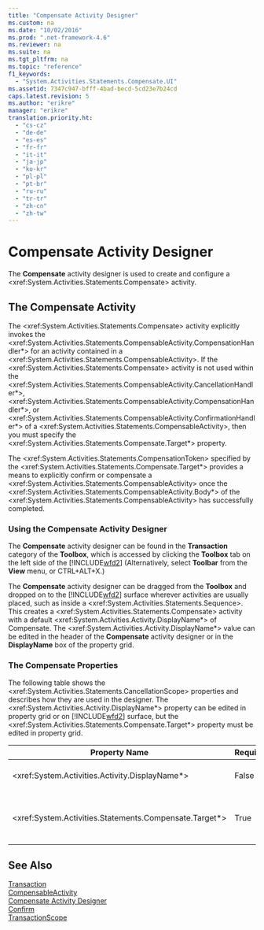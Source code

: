 ```yaml
---
title: "Compensate Activity Designer"
ms.custom: na
ms.date: "10/02/2016"
ms.prod: ".net-framework-4.6"
ms.reviewer: na
ms.suite: na
ms.tgt_pltfrm: na
ms.topic: "reference"
f1_keywords: 
  - "System.Activities.Statements.Compensate.UI"
ms.assetid: 7347c947-bfff-4bad-becd-5cd23e7b24cd
caps.latest.revision: 5
ms.author: "erikre"
manager: "erikre"
translation.priority.ht: 
  - "cs-cz"
  - "de-de"
  - "es-es"
  - "fr-fr"
  - "it-it"
  - "ja-jp"
  - "ko-kr"
  - "pl-pl"
  - "pt-br"
  - "ru-ru"
  - "tr-tr"
  - "zh-cn"
  - "zh-tw"
---
```

# Compensate Activity Designer
The **Compensate** activity designer is used to create and configure a \<xref:System.Activities.Statements.Compensate> activity.  
  
## The Compensate Activity  
 The \<xref:System.Activities.Statements.Compensate> activity explicitly invokes the \<xref:System.Activities.Statements.CompensableActivity.CompensationHandler*> for an activity contained in a \<xref:System.Activities.Statements.CompensableActivity>. If the \<xref:System.Activities.Statements.Compensate> activity is not used within the \<xref:System.Activities.Statements.CompensableActivity.CancellationHandler*>, \<xref:System.Activities.Statements.CompensableActivity.CompensationHandler*>, or \<xref:System.Activities.Statements.CompensableActivity.ConfirmationHandler*> of a \<xref:System.Activities.Statements.CompensableActivity>, then you must specify the \<xref:System.Activities.Statements.Compensate.Target*> property.  
  
 The \<xref:System.Activities.Statements.CompensationToken> specified by the \<xref:System.Activities.Statements.Compensate.Target*> provides a means to explicitly confirm or compensate a \<xref:System.Activities.Statements.CompensableActivity> once the \<xref:System.Activities.Statements.CompensableActivity.Body*> of the \<xref:System.Activities.Statements.CompensableActivity> has successfully completed.  
  
### Using the Compensate Activity Designer  
 The **Compensate** activity designer can be found in the **Transaction** category of the **Toolbox**, which is accessed by clicking the **Toolbox** tab on the left side of the [!INCLUDE[wfd2](../WF_Design/includes/wfd2_md.md)] (Alternatively, select **Toolbar** from the **View** menu, or CTRL+ALT+X.)  
  
 The **Compensate** activity designer can be dragged from the **Toolbox** and dropped on to the [!INCLUDE[wfd2](../WF_Design/includes/wfd2_md.md)] surface wherever activities are usually placed, such as inside a \<xref:System.Activities.Statements.Sequence>. This creates a \<xref:System.Activities.Statements.Compensate> activity with a default \<xref:System.Activities.Activity.DisplayName*> of Compensate. The \<xref:System.Activities.Activity.DisplayName*> value can be edited in the header of the **Compensate** activity designer or in the **DisplayName** box of the property grid.  
  
### The Compensate Properties  
 The following table shows the \<xref:System.Activities.Statements.CancellationScope> properties and describes how they are used in the designer. The \<xref:System.Activities.Activity.DisplayName*> property can be edited in property grid or on [!INCLUDE[wfd2](../WF_Design/includes/wfd2_md.md)] surface, but the \<xref:System.Activities.Statements.Compensate.Target*> property must be edited in property grid.  
  
|Property Name|Required|Usage|  
|-------------------|--------------|-----------|  
|\<xref:System.Activities.Activity.DisplayName*>|False|Specifies the optional friendly name of the \<xref:System.Activities.Statements.Compensate> activity. The default is Compensate.|  
|\<xref:System.Activities.Statements.Compensate.Target*>|True|Specifies the \<xref:System.Activities.InArgument`1> that contains the \<xref:System.Activities.Statements.CompensationToken> for this \<xref:System.Activities.Statements.Compensate> activity.|  
  
## See Also  
 [Transaction](../WF_Design/transaction-activity-designers.md)   
 [CompensableActivity](../WF_Design/compensableactivity-activity-designer.md)   
 [Compensate Activity Designer](../WF_Design/compensate-activity-designer.md)   
 [Confirm](../WF_Design/confirm-activity-designer.md)   
 [TransactionScope](../WF_Design/transactionscope-activity-designer.md)